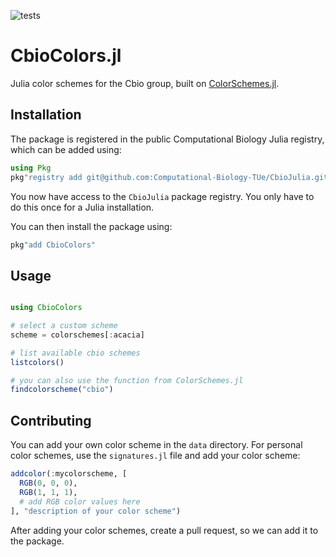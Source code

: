 ![tests](https://github.com/Computational-Biology-TUe/CbioColors.jl/actions/workflows/tests.yml/badge.svg?branch=release)

# CbioColors.jl
Julia color schemes for the Cbio group, built on [ColorSchemes.jl](https://github.com/JuliaGraphics/ColorSchemes.jl).

## Installation
The package is registered in the public Computational Biology Julia registry, which can be added using:

```julia
using Pkg
pkg"registry add git@github.com:Computational-Biology-TUe/CbioJulia.git"
```

You now have access to the `CbioJulia` package registry. You only have to do this once for a Julia installation.

You can then install the package using:

```julia
pkg"add CbioColors"
```

## Usage

```julia

using CbioColors

# select a custom scheme
scheme = colorschemes[:acacia]

# list available cbio schemes
listcolors()

# you can also use the function from ColorSchemes.jl
findcolorscheme("cbio")
```

## Contributing
You can add your own color scheme in the `data` directory. For personal color schemes, use the `signatures.jl` file and add your color scheme:
```julia
addcolor(:mycolorscheme, [
  RGB(0, 0, 0),
  RGB(1, 1, 1),
  # add RGB color values here
], "description of your color scheme")
```
After adding your color schemes, create a pull request, so we can add it to the package.
